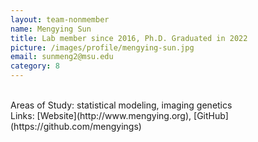 ```yaml
---
layout: team-nonmember
name: Mengying Sun
title: Lab member since 2016, Ph.D. Graduated in 2022
picture: /images/profile/mengying-sun.jpg
email: sunmeng2@msu.edu
category: 8
---
```


<br/>
Areas of Study: statistical modeling, imaging genetics 
<br/>
Links: [Website](http://www.mengying.org), [GitHub](https://github.com/mengyings)
